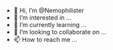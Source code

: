 - 👋 Hi, I’m @Nemophilister
- 👀 I’m interested in ...
- 🌱 I’m currently learning ...
- 💞️ I’m looking to collaborate on ...
- 📫 How to reach me ...

<!---
Nemophilister/Nemophilister is a ✨ special ✨ repository because its `README.md` (this file) appears on your GitHub profile.
You can click the Preview link to take a look at your changes.
--->
